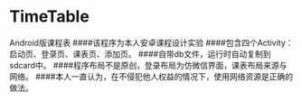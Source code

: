 # TimeTable
Android版课程表
####该程序为本人安卓课程设计实验
####包含四个Activity：启动页、登录页、课表页、添加页。
####自带db文件，运行时自动复制到sdcard中。
####程序布局不是原创，登录布局为仿微信界面，课表布局来源与网络。
####本人一直认为，在不侵犯他人权益的情况下，使用网络资源是正确的做法。
